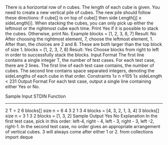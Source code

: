 There is a horizontal row of n cubes. The length of each cube is given. You need to create a new vertical pile of cubes. The new pile should follow these directions: if cube[] is on top of cube[] then side Length[j] ≥ sideLength[i].
When stacking the cubes, you can only pick up either the leftmost or the rightmost cube each time. Print Yes if it is possible to stack the cubes. Otherwise, print No.
Example
blocks = [1, 2, 3, 8, 7]
Result: No
After choosing the rightmost element, 7, choose the leftmost element, 1. After than, the choices are 2 and 8. These are both larger than the top block of size 1.
blocks = [1, 2, 3, 7, 8]
Result: Yes
Choose blocks from right to left in order to successfully stack the blocks.
Input Format
The first line contains a single integer T, the number of test cases.
For each test case, there are 2 lines.
The first line of each test case contains, the number of cubes.
The second line contains space separated integers, denoting the sideLengths of each cube in that order.
Constraints
1≤ n ≤105
1≤ sideLength < 231
Output Format
For each test case, output a single line containing either Yes or No.                                                                               ﻿

Sample Input
STDIN        Function
-----        --------
2            T = 2
6            blocks[] size n = 6
4 3 2 1 3 4  blocks = [4, 3, 2, 1, 3, 4]
3            blocks[] size n = 3
1 3 2        blocks = [1, 3, 2]
 Sample Output                                                                                                                                                                            Yes
No
Explanation
In the first test case, pick in this order: left-4, right - 4, left - 3, right - 3, left -2, right-1.
In the second test case, no order gives an appropriate arrangement of vertical cubes. 3 will always come after either 1 or 2.                                                                                                                                                                            from collections import deque
